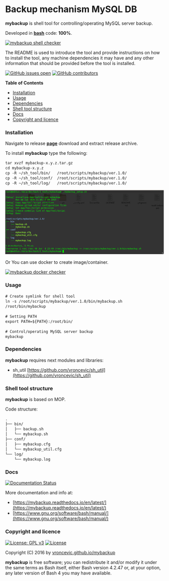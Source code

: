 # Backup mechanism MySQL DB

**mybackup** is shell tool for controlling/operating MySQL server backup.

Developed in **[bash](https://en.wikipedia.org/wiki/Bash_(Unix_shell))** code: **100%**.

[![mybackup shell checker](https://github.com/vroncevic/mybackup/workflows/mybackup%20shell%20checker/badge.svg)](https://github.com/vroncevic/mybackup/actions?query=workflow%3A%22mybackup+shell+checker%22)

The README is used to introduce the tool and provide instructions on
how to install the tool, any machine dependencies it may have and any
other information that should be provided before the tool is installed.

[![GitHub issues open](https://img.shields.io/github/issues/vroncevic/mybackup.svg)](https://github.com/vroncevic/mybackup/issues) [![GitHub contributors](https://img.shields.io/github/contributors/vroncevic/mybackup.svg)](https://github.com/vroncevic/mybackup/graphs/contributors)

<!-- START doctoc generated TOC please keep comment here to allow auto update -->
<!-- DON'T EDIT THIS SECTION, INSTEAD RE-RUN doctoc TO UPDATE -->
**Table of Contents**

- [Installation](#installation)
- [Usage](#usage)
- [Dependencies](#dependencies)
- [Shell tool structure](#shell-tool-structure)
- [Docs](#docs)
- [Copyright and licence](#copyright-and-licence)

<!-- END doctoc generated TOC please keep comment here to allow auto update -->

### Installation

Navigate to release **[page](https://github.com/vroncevic/mybackup/releases)** download and extract release archive.

To install **mybackup** type the following:

```
tar xvzf mybackup-x.y.z.tar.gz
cd mybackup-x.y.z
cp -R ~/sh_tool/bin/   /root/scripts/mybackup/ver.1.0/
cp -R ~/sh_tool/conf/  /root/scripts/mybackup/ver.1.0/
cp -R ~/sh_tool/log/   /root/scripts/mybackup/ver.1.0/
```
![alt tag](https://raw.githubusercontent.com/vroncevic/mybackup/dev/docs/setup_tree.png)

Or You can use docker to create image/container.

[![mybackup docker checker](https://github.com/vroncevic/mybackup/workflows/mybackup%20docker%20checker/badge.svg)](https://github.com/vroncevic/mybackup/actions?query=workflow%3A%22mybackup+docker+checker%22)

### Usage

```
# Create symlink for shell tool
ln -s /root/scripts/mybackup/ver.1.0/bin/mybackup.sh /root/bin/mybackup

# Setting PATH
export PATH=${PATH}:/root/bin/

# Control/operating MySQL server backup
mybackup
```

### Dependencies

**mybackup** requires next modules and libraries:
* sh_util [https://github.com/vroncevic/sh_util](https://github.com/vroncevic/sh_util)

### Shell tool structure

**mybackup** is based on MOP.

Code structure:
```
.
├── bin/
│   ├── backup.sh
│   └── mybackup.sh
├── conf/
│   ├── mybackup.cfg
│   └── mybackup_util.cfg
└── log/
    └── mybackup.log
```

### Docs

[![Documentation Status](https://readthedocs.org/projects/mybackup/badge/?version=latest)](https://mybackup.readthedocs.io/projects/mybackup/en/latest/?badge=latest)

More documentation and info at:
* [https://mybackup.readthedocs.io/en/latest/](https://mybackup.readthedocs.io/en/latest/)
* [https://www.gnu.org/software/bash/manual/](https://www.gnu.org/software/bash/manual/)

### Copyright and licence

[![License: GPL v3](https://img.shields.io/badge/License-GPLv3-blue.svg)](https://www.gnu.org/licenses/gpl-3.0) [![License](https://img.shields.io/badge/License-Apache%202.0-blue.svg)](https://opensource.org/licenses/Apache-2.0)

Copyright (C) 2016 by [vroncevic.github.io/mybackup](https://vroncevic.github.io/mybackup)

**mybackup** is free software; you can redistribute it and/or modify
it under the same terms as Bash itself, either Bash version 4.2.47 or,
at your option, any later version of Bash 4 you may have available.

